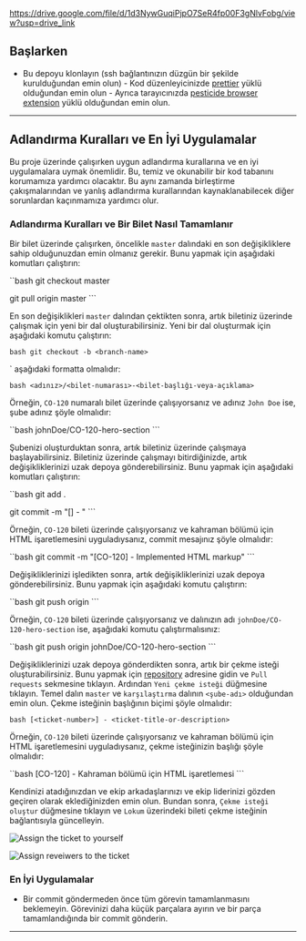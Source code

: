 https://drive.google.com/file/d/1d3NywGuqiPjpO7SeR4fp00F3gNlvFobg/view?usp=drive_link

## Başlarken

- Bu depoyu klonlayın (ssh bağlantınızın düzgün bir şekilde kurulduğundan emin olun) - Kod düzenleyicinizde [prettier](https://prettier.io/) yüklü olduğundan emin olun - Ayrıca tarayıcınızda [pesticide browser extension](https://chrome.google.com/webstore/detail/pesticide-for-chrome-with/neonnmencpneifkhlmhmfhfiklgjmloi) yüklü olduğundan emin olun.

---

## Adlandırma Kuralları ve En İyi Uygulamalar

Bu proje üzerinde çalışırken uygun adlandırma kurallarına ve en iyi uygulamalara uymak önemlidir. Bu, temiz ve okunabilir bir kod tabanını korumamıza yardımcı olacaktır. Bu aynı zamanda birleştirme çakışmalarından ve yanlış adlandırma kurallarından kaynaklanabilecek diğer sorunlardan kaçınmamıza yardımcı olur.

### Adlandırma Kuralları ve Bir Bilet Nasıl Tamamlanır

Bir bilet üzerinde çalışırken, öncelikle `master` dalındaki en son değişikliklere sahip olduğunuzdan emin olmanız gerekir. Bunu yapmak için aşağıdaki komutları çalıştırın:

``bash git checkout master

git pull origin master ```

En son değişiklikleri `master` dalından çektikten sonra, artık biletiniz üzerinde çalışmak için yeni bir dal oluşturabilirsiniz. Yeni bir dal oluşturmak için aşağıdaki komutu çalıştırın:

`bash git checkout -b <branch-name> `

<branch-name>` aşağıdaki formatta olmalıdır:

`bash <adınız>/<bilet-numarası>-<bilet-başlığı-veya-açıklama> `

Örneğin, `CO-120` numaralı bilet üzerinde çalışıyorsanız ve adınız `John Doe` ise, şube adınız şöyle olmalıdır:

``bash johnDoe/CO-120-hero-section ```

Şubenizi oluşturduktan sonra, artık biletiniz üzerinde çalışmaya başlayabilirsiniz. Biletiniz üzerinde çalışmayı bitirdiğinizde, artık değişikliklerinizi uzak depoya gönderebilirsiniz. Bunu yapmak için aşağıdaki komutları çalıştırın:

``bash git add .

git commit -m "[<ticket-number>] - <commit-message>" ```

Örneğin, `CO-120` bileti üzerinde çalışıyorsanız ve kahraman bölümü için HTML işaretlemesini uyguladıysanız, commit mesajınız şöyle olmalıdır:

``bash git commit -m "[CO-120] - Implemented HTML markup" ```

Değişikliklerinizi işledikten sonra, artık değişikliklerinizi uzak depoya gönderebilirsiniz. Bunu yapmak için aşağıdaki komutu çalıştırın:

``bash git push origin <branch-name> ```

Örneğin, `CO-120` bileti üzerinde çalışıyorsanız ve dalınızın adı `johnDoe/CO-120-hero-section` ise, aşağıdaki komutu çalıştırmalısınız:

``bash git push origin johnDoe/CO-120-hero-section ```

Değişikliklerinizi uzak depoya gönderdikten sonra, artık bir çekme isteği oluşturabilirsiniz. Bunu yapmak için [repository](https://github.com/archis-academy/July-Bebka-Beginner-Grover-2) adresine gidin ve `Pull requests` sekmesine tıklayın. Ardından `Yeni çekme isteği` düğmesine tıklayın. Temel dalın `master` ve `karşılaştırma` dalının `<şube-adı>` olduğundan emin olun. Çekme isteğinin başlığının biçimi şöyle olmalıdır:

`bash [<ticket-number>] - <ticket-title-or-description> `

Örneğin, `CO-120` bileti üzerinde çalışıyorsanız ve kahraman bölümü için HTML işaretlemesini uyguladıysanız, çekme isteğinizin başlığı şöyle olmalıdır:

``bash [CO-120] - Kahraman bölümü için HTML işaretlemesi ```

Kendinizi atadığınızdan ve ekip arkadaşlarınızı ve ekip liderinizi gözden geçiren olarak eklediğinizden emin olun. Bundan sonra, `Çekme isteği oluştur` düğmesine tıklayın ve `Lokum` üzerindeki bileti çekme isteğinin bağlantısıyla güncelleyin.

![Assign the ticket to yourself](https://33333.cdn.cke-cs.com/kSW7V9NHUXugvhoQeFaf/images/3246ff0603e48fe80d5a0345d47141f50bae23e8fc3b9e52.png/w_336)

![Assign reveiwers to the ticket](https://user-images.githubusercontent.com/71005514/284887977-9bece5e1-ee6b-4ffb-b098-d093ee31a52d.png)

### En İyi Uygulamalar

- Bir commit göndermeden önce tüm görevin tamamlanmasını beklemeyin. Görevinizi daha küçük parçalara ayırın ve bir parça tamamlandığında bir commit gönderin.

---
